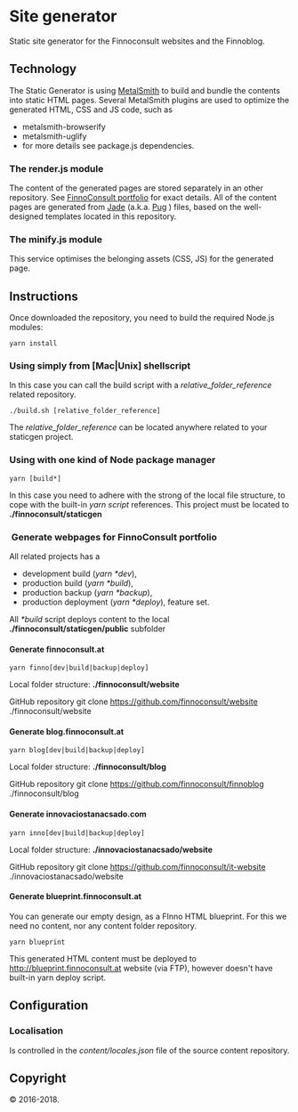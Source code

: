 # Site generator

Static site generator for the Finnoconsult websites and the Finnoblog.

## Technology
The Static Generator is using [MetalSmith](http://www.metalsmith.io/) to build and bundle the contents into static HTML pages.
Several MetalSmith plugins are used to optimize the generated HTML, CSS and JS code, such as
- metalsmith-browserify
- metalsmith-uglify
- for more details see package.js dependencies.

### The render.js module

The content of the generated pages are stored separately in an other repository. See [FinnoConsult portfolio](#portfolio) for exact details.
All of the content pages are generated from [Jade](http://jade-lang.com/) (a.k.a. [Pug](https://www.npmjs.com/package/pug) ) files, based on the well-designed templates located in this repository.

### The minify.js module

This service optimises the belonging assets (CSS, JS) for the generated page.


## Instructions

Once downloaded the repository, you need to build the required Node.js modules:

```
yarn install
```

### Using simply from [Mac|Unix] shellscript

In this case you can call the build script with a *relative_folder_reference* related repository.
```
./build.sh [relative_folder_reference]
```
The *relative_folder_reference* can be located anywhere related to your staticgen project.

### Using with one kind of Node package manager

```
yarn [build*]
```


In this case you need to adhere with the strong of the local file structure, to cope with the built-in *yarn script* references.
This project must be located to **./finnoconsult/staticgen**

### <a name="portfolio"></a> Generate webpages for FinnoConsult portfolio

All related projects has a
- development build (*yarn \*dev*),
- production build (*yarn \*build*),
- production backup (*yarn \*backup*),
- production deployment (*yarn \*deploy*),
feature set.

All *\*build* script deploys content to the local **./finnoconsult/staticgen/public** subfolder

#### Generate finnoconsult.at
```
yarn finno[dev|build|backup|deploy]
```

Local folder structure:
**./finnoconsult/website**

GitHub repository
git clone https://github.com/finnoconsult/website ./finnoconsult/website

#### Generate blog.finnoconsult.at
```
yarn blog[dev|build|backup|deploy]
```
Local folder structure:
**./finnoconsult/blog**

GitHub repository
git clone https://github.com/finnoconsult/finnoblog ./finnoconsult/blog


#### Generate innovaciostanacsado.com
```
yarn inno[dev|build|backup|deploy]
```
Local folder structure:
**./innovaciostanacsado/website**

GitHub repository
git clone https://github.com/finnoconsult/it-website ./innovaciostanacsado/website

#### Generate blueprint.finnoconsult.at
You can generate our empty design, as a FInno HTML blueprint. For this we need no content, nor any content folder repository.
```
yarn blueprint
```
This generated HTML content must be deployed to http://blueprint.finnoconsult.at website (via FTP), however doesn't have built-in yarn deploy script.


## Configuration
### Localisation

Is controlled in the  *content/locales.json* file of the source content repository.

## Copyright

© 2016-2018.
